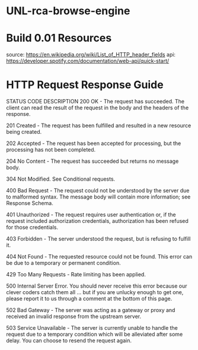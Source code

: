 # UNL-rca-browse-engine

# Build 0.01 Resources

source: https://en.wikipedia.org/wiki/List_of_HTTP_header_fields
api: https://developer.spotify.com/documentation/web-api/quick-start/


# HTTP Request Response Guide


STATUS CODE	DESCRIPTION
200	OK - The request has succeeded. The client can read the result of the request in the body and the headers of the response.

201	Created - The request has been fulfilled and resulted in a new resource being created.

202	Accepted - The request has been accepted for processing, but the processing has not been completed.

204	No Content - The request has succeeded but returns no message body.

304	Not Modified. See Conditional requests.

400	Bad Request - The request could not be understood by the server due to malformed syntax. The message body will contain more information; see Response Schema.

401	Unauthorized - The request requires user authentication or, if the request included authorization credentials, authorization has been refused for those credentials.

403	Forbidden - The server understood the request, but is refusing to fulfill it.

404	Not Found - The requested resource could not be found. This error can be due to a temporary or permanent condition.

429	Too Many Requests - Rate limiting has been applied.

500	Internal Server Error. You should never receive this error because our clever coders catch them all … but if you are unlucky enough to get one, please report it to us through a comment at the bottom of this page.

502	Bad Gateway - The server was acting as a gateway or proxy and received an invalid response from the upstream server.

503	Service Unavailable - The server is currently unable to handle the request due to a temporary condition which will be alleviated after some delay. You can choose to resend the request again.
